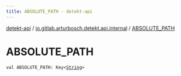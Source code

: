 ```yaml
---
title: ABSOLUTE_PATH - detekt-api
---
```


[detekt-api](../index.html) / [io.gitlab.arturbosch.detekt.api.internal](index.html) / [ABSOLUTE_PATH](./-a-b-s-o-l-u-t-e_-p-a-t-h.html)

# ABSOLUTE_PATH

`val ABSOLUTE_PATH: Key<`[`String`](https://kotlinlang.org/api/latest/jvm/stdlib/kotlin/-string/index.html)`>`